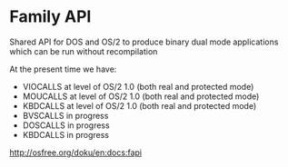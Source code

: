 # Family API

Shared API for DOS and OS/2 to produce binary dual mode applications which can be run without recompilation

At the present time we have:

- VIOCALLS at level of OS/2 1.0 (both real and protected mode)
- MOUCALLS at level of OS/2 1.0 (both real and protected mode)
- KBDCALLS at level of OS/2 1.0 (both real and protected mode)
- BVSCALLS in progress
- DOSCALLS in progress
- KBDCALLS in progress

http://osfree.org/doku/en:docs:fapi
